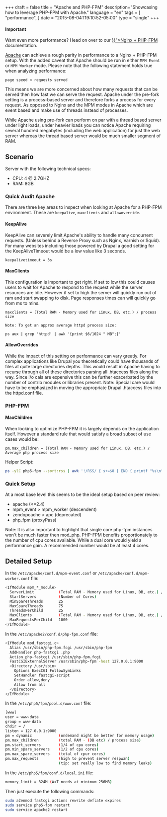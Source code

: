 +++
draft = false
title = "Apache and PHP-FPM"
description="Showcasing how to leverage PHP-FPM with Apache."
language = "en"
tags = [
    "performance",
]
date = "2015-08-04T19:10:52-05:00"
type = "single"
+++

<div class="alert alert-info">
  <h4>Important</h4>
  <p>Want even more performance? Head on over to our <a href="{{< relref "performance/nginx-fpm.md" >}}">Nginx + PHP-FPM</a> documentation.</p>
</div>

[Apache][apache] can achieve a rough parity in performance to a Nginx + PHP-FPM setup. With the added caveat that Apache should be run in either `MPM Event` or `MPM Worker` mode. Please note that the following statement holds true when analyzing performance:

    page speed < requests served

This means we are more concerned about how many requests that can be served then how fast we can serve the request. Apache under the pre-fork setting is a process-based server and therefore forks a process for every request. As opposed to Nginx and the MPM modes in Apache which are event based and make use of threads instead of processes.

While Apache using pre-fork can perform on par with a thread based server under light loads, under heavier loads you can notice Apache requiring several hundred megabytes (including the web application) for just the web server whereas the thread based server would be much smaller segment of RAM.

## Scenario

Server with the following technical specs:

* CPU: 4 @ 2.7GHZ
* RAM: 8GB

### Quick Audit Apache

There are three key areas to inspect when looking at Apache for a PHP-FPM environment. These are `keepalive`, `maxclients` and `allowoverride`.

#### KeepAlive

KeepAlive can severely limit Apache's ability to handle many concurrent requests. (Unless behind a Reverse Proxy such as Nginx, Varnish or Squid). For many websites including those powered by Drupal a good setting for the KeepAliveTimeout would be a low value like 3 seconds.

    keepalivetimeout = 3s

#### MaxClients

This configuration is important to get right. If set to low this could causes users to wait for Apache to respond to the request while the server resources are idle. However if set to high the server will quickly run out of ram and start swapping to disk. Page responses times can will quickly go from ms to mins.

    maxclients = (Total RAM - Memory used for Linux, DB, etc.) / process size

    Note: To get an approx average httpd process size:

    ps aux | grep 'httpd' | awk '{print $6/1024 " MB";}'

#### AllowOverrides

While the impact of this setting on performance can vary greatly. For complex applications like Drupal you theoretically could have thousands of files at quite large directories depths. This would result in Apache having to recurse through all of these directories parsing all .htaccess files along the way. Since i/o cals are expensive this can be further exacerbated by the number of contrib modules or libraries present. Note: Special care would have to be emphasized in moving the appropriate Drupal .htaccess files into the httpd.conf file.

### PHP-FPM

#### MaxChildren

When looking to optimize PHP-FPM it is largely depends on the application itself. However a standard rule that would satisfy a broad subset of use cases would be:

    pm.max_children = (Total RAM - Memory used for Linux, DB, etc.) / Average php process size

Helper Script:

```sh
ps -ylC php5-fpm --sort:rss | awk '!/RSS/ { s+=$8 } END { printf "%s\n", "Total memory used by PHP-FPM child processes: "; printf "%dM\n", s/
```

### Quick Setup

At a most base level this seems to be the ideal setup based on peer review:

* apache (<=2.4)
* mpm_event > mpm_worker (descendent)
* zendopcache > apc (deprecated)
* php_fpm (proxyPass)

Note: It is also important to highlight that single core php-fpm instances won't be much faster then mod_php. PHP-FPM benefits proportionately to the number of cpu cores available. While a dual core would yield a performance gain. A recommended number would be at least 4 cores.

## Detailed Setup

In the `/etc/apache/conf.d/mpm-event.conf` or `/etc/apache/conf.d/mpm-worker.conf` file:

```sh
<IfModule mpm_*_module>
  ServerLimit           (Total RAM - Memory used for Linux, DB, etc.) / process size
  StartServers          (Number of Cores)
  MinSpareThreads       25
  MaxSpareThreads       75
  ThreadsPerChild       25
  MaxClients            (Total RAM - Memory used for Linux, DB, etc.) / process size
  MaxRequestsPerChild   1000
</IfModule>
```

In the `/etc/apache2/conf.d/php-fpm.conf` file:

```sh
<IfModule mod_fastcgi.c>
  Alias /usr/sbin/php-fpm.fcgi /usr/sbin/php-fpm
  AddHandler php-fastcgi .php
  Action php-fastcgi /usr/sbin/php-fpm.fcgi
  FastCGIExternalServer /usr/sbin/php-fpm -host 127.0.0.1:9000
  <Directory /usr/sbin>
    Options ExecCGI FollowSymLinks
    SetHandler fastcgi-script
    Order allow,deny
    Allow from all
  </Directory>
</IfModule>
```

In the `/etc/php5/fpm/pool.d/www.conf` file:

```sh
[www]
user = www-data
group = www-data
chdir = /
listen = 127.0.0.1:9000
pm = dynamic            (ondemand might be better for memory usage)
pm.max_children         (total RAM - (DB etc) / process size)
pm.start_servers        (1/4 of cpu cores)
pm.min_spare_servers    (1/2 of cpu cores)
pm.max_spare_servers    (total of cpur cores)
pm.max_requests         (high to prevent server respwan)
                        (tip: set really low to find memory leaks)
```

In the `/etc/php5/fpm/conf.d/local.ini` file:

```sh
memory_limit = 324M (WxT needs at minimum 256MB)
```

Then just execute the following commands:

```sh
sudo a2enmod fastcgi actions rewrite deflate expires
sudo service php5-fpm restart
sudo service apache2 restart
```

<!-- Links Referenced -->

[apache]:                 http://httpd.apache.org/docs/2.4
